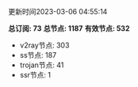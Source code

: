 更新时间2023-03-06 04:55:14

**总订阅: 73**
**总节点: 1187**
**有效节点: 532**
- v2ray节点: 303
- ss节点: 187
- trojan节点: 41
- ssr节点: 1
